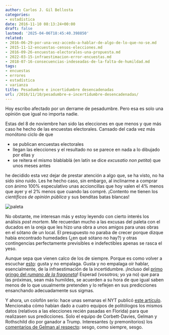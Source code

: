 ```yaml
---
author: Carlos J. Gil Bellosta
categories:
- estadística
date: 2016-11-10 08:13:24+00:00
draft: false
lastmod: '2025-04-06T18:45:40.398850'
related:
- 2016-06-29-por-una-vez-accedo-a-hablar-de-algo-de-lo-que-no-se.md
- 2015-11-12-encuestas-censos-elecciones.md
- 2016-09-26-encuestas-electorales-una-propuesta.md
- 2022-03-15-infraestimacion-error-encuestas.md
- 2018-07-16-consecuencias-indeseadas-de-la-falta-de-humildad.md
tags:
- encuestas
- errores
- estadística
- varianza
title: Pesadumbre e incertidumbre desencadenadas
url: /2016/11/10/pesadumbre-e-incertidumbre-desencadenadas/
---
```


Hoy escribo afectado por un derrame de pesadumbre. Pero esa es solo una opinión que igual no importa nadie.

Estas del 8 de noviembre han sido las elecciones en que menos y que más caso he hecho de las encuestas electorales. Cansado del cada vez más monótono ciclo de que

* se publican encuestas electorales
* llegan las elecciones y el resultado no se parece en nada a lo dibujado por ellas y
* se reitera el mismo blablablá (en latín se dice _excusatio non petita_) que unos meses antes

he decidido esta vez dejar de prestar atención a algo que, se ha visto, no ha sido sino ruido. Les he hecho caso, sin embargo, al inclinarme a comprar con ánimo 100% especulativo unas accioncillas que hoy valen el 4% menos que ayer y el 2% menos que cuando las compré. ¡Contento me tienen los _científicos de opinión pública_ y sus benditas batas blancas!

![paleta](/wp-uploads/2016/11/paleta.jpg)

No obstante, me interesan más y estoy leyendo con cierto interés los análisis _post mortem_. Me recuerdan mucho a las excusas del paleta con el ducados en la oreja que les hizo una obra a unos amigos para unas obras en el sótano de un local. El presupuesto no paraba de crecer porque dizque había encontrado humedades (¿en qué sótano no hay?) y otras contingencias perfectamente previsibles e indefectibles apenas se rasca el yeso.

Aunque sepa que vienen calco de los de siempre. Porque es como volver a escuchar [esto](https://www.youtube.com/watch?v=VbxgYlcNxE8): gusta y no empalaga. Gusta y no empalaga oír hablar, esencialmente, de la infraestimación de la incertidumbre. ¡Incluso del [primo gringo del _rumano de la fragoneta_](https://datanalytics.com/2016/10/18/os-acordais-del-rumano-de-la-fragoneta-pues-se-ha-mudado-a-chicago/)! Esperad (vosotros; yo ya no) que para las próximas, sean más humildes, se acuerden a su hora de que igual saben menos de lo que usualmente pretenden y lo reflejen en sus predicciones ensanchando adecuadamente sus sigmas.

Y ahora, un colofón serio: hace unas semanas el NYT publicó [este artículo](http://www.nytimes.com/interactive/2016/09/20/upshot/the-error-the-polling-world-rarely-talks-about.html). Mencionaba cómo habían dado a cuatro equipos de politólogos los mismos datos (relativos a las elecciones recién pasadas en Florida) para que realizasen sus predicciones. Solo el equipo de Corbett-Davies, Gelman y Rothschild dio por ganador a Trump. Interesantes (y premonitorios) los [comentarios de Gelman al respecto](http://andrewgelman.com/2016/09/23/trump-1-in-florida-or-a-quick-comment-on-that-5-groups-analyze-the-same-poll-exercise/): sesgo, como siempre, sesgo.